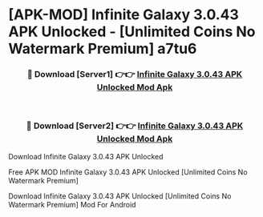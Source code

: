 # [APK-MOD] Infinite Galaxy 3.0.43 APK Unlocked - [Unlimited Coins No Watermark Premium] a7tu6



<div align="center">
<h3>🔴 Download [Server1] 👉👉 <a href="https://momento.my/?title=Infinite_Galaxy_3.0.43_APK_Unlocked">Infinite Galaxy 3.0.43 APK Unlocked Mod Apk</a></h3><br>

<h3>🔴 Download [Server2] 👉👉 <a href="https://momento.my/?title=Infinite_Galaxy_3.0.43_APK_Unlocked">Infinite Galaxy 3.0.43 APK Unlocked Mod Apk</a></h3>
</div>



Download Infinite Galaxy 3.0.43 APK Unlocked 

Free APK MOD Infinite Galaxy 3.0.43 APK Unlocked [Unlimited Coins No Watermark Premium]

Download Infinite Galaxy 3.0.43 APK Unlocked [Unlimited Coins No Watermark Premium] Mod For Android
